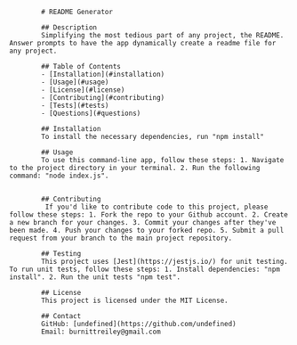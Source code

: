 
            # README Generator
            
            ## Description
            Simplifying the most tedious part of any project, the README. Answer prompts to have the app dynamically create a readme file for any project.
            
            ## Table of Contents
            - [Installation](#installation)
            - [Usage](#usage)
            - [License](#license)
            - [Contributing](#contributing)
            - [Tests](#tests)
            - [Questions](#questions)
            
            ## Installation
            To install the necessary dependencies, run "npm install"
            
            ## Usage
            To use this command-line app, follow these steps: 1. Navigate to the project directory in your terminal. 2. Run the following command: "node index.js".

            
            ## Contributing
             If you'd like to contribute code to this project, please follow these steps: 1. Fork the repo to your Github account. 2. Create a new branch for your changes. 3. Commit your changes after they've been made. 4. Push your changes to your forked repo. 5. Submit a pull request from your branch to the main project repository.

            ## Testing
            This project uses [Jest](https://jestjs.io/) for unit testing. To run unit tests, follow these steps: 1. Install dependencies: "npm install". 2. Run the unit tests "npm test".
            
            ## License
            This project is licensed under the MIT License.
            
            ## Contact
            GitHub: [undefined](https://github.com/undefined)
            Email: burnittreiley@gmail.com
            